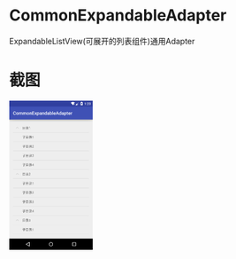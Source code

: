 # CommonExpandableAdapter
ExpandableListView(可展开的列表组件)通用Adapter

# 截图
<img src="https://github.com/xjh1994/CommonExpandableAdapter/blob/master/screenshot.png" width = "30%" height = "30%" alt="截图" />
